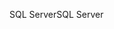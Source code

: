 <span data-ttu-id="8fe8e-101">SQL Server</span><span class="sxs-lookup"><span data-stu-id="8fe8e-101">SQL Server</span></span>